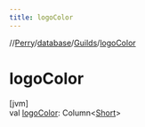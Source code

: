 ```yaml
---
title: logoColor
---
```

//[Perry](../../../index.html)/[database](../index.html)/[Guilds](index.html)/[logoColor](logo-color.html)



# logoColor



[jvm]\
val [logoColor](logo-color.html): Column<[Short](https://kotlinlang.org/api/latest/jvm/stdlib/kotlin/-short/index.html)>




